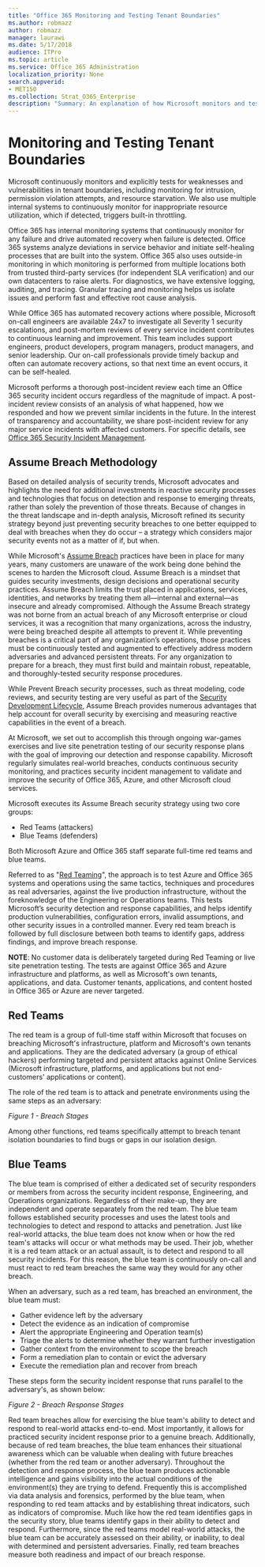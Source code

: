 ```yaml
---
title: "Office 365 Monitoring and Testing Tenant Boundaries"
ms.author: robmazz
author: robmazz
manager: laurawi
ms.date: 5/17/2018
audience: ITPro
ms.topic: article
ms.service: Office 365 Administration
localization_priority: None
search.appverid:
- MET150
ms.collection: Strat_O365_Enterprise
description: "Summary: An explanation of how Microsoft monitors and tests tenant boundaries for Office 365."
---
```


# Monitoring and Testing Tenant Boundaries
Microsoft continuously monitors and explicitly tests for weaknesses and vulnerabilities in tenant boundaries, including monitoring for intrusion, permission violation attempts, and resource starvation. We also use multiple internal systems to continuously monitor for inappropriate resource utilization, which if detected, triggers built-in throttling.

Office 365 has internal monitoring systems that continuously monitor for any failure and drive automated recovery when failure is detected. Office 365 systems analyze deviations in service behavior and initiate self-healing processes that are built into the system. Office 365 also uses outside-in monitoring in which monitoring is performed from multiple locations both from trusted third-party services (for independent SLA verification) and our own datacenters to raise alerts. For diagnostics, we have extensive logging, auditing, and tracing. Granular tracing and monitoring helps us isolate issues and perform fast and effective root cause analysis.

While Office 365 has automated recovery actions where possible, Microsoft on-call engineers are available 24x7 to investigate all Severity 1 security escalations, and post-mortem reviews of every service incident contributes to continuous learning and improvement. This team includes support engineers, product developers, program managers, product managers, and senior leadership. Our on-call professionals provide timely backup and often can automate recovery actions, so that next time an event occurs, it can be self-healed.

Microsoft performs a thorough post-incident review each time an Office 365 security incident occurs regardless of the magnitude of impact. A post-incident review consists of an analysis of what happened, how we responded and how we prevent similar incidents in the future. In the interest of transparency and accountability, we share post-incident review for any major service incidents with affected customers. For specific details, see [Office 365 Security Incident Management](http://aka.ms/Office365SIM).

## Assume Breach Methodology
Based on detailed analysis of security trends, Microsoft advocates and highlights the need for additional investments in reactive security processes and technologies that focus on detection and response to emerging threats, rather than solely the prevention of those threats. Because of changes in the threat landscape and in-depth analysis, Microsoft refined its security strategy beyond just preventing security breaches to one better equipped to deal with breaches when they do occur – a strategy which considers major security events not as a matter of if, but when.

While Microsoft's [Assume Breach](https://www.microsoft.com/en-us/TrustCenter/Security/default.aspx) practices have been in place for many years, many customers are unaware of the work being done behind the scenes to harden the Microsoft cloud. Assume Breach is a mindset that guides security investments, design decisions and operational security practices. Assume Breach limits the trust placed in applications, services, identities, and networks by treating them all—internal and external—as insecure and already compromised. Although the Assume Breach strategy was not borne from an actual breach of any Microsoft enterprise or cloud services, it was a recognition that many organizations, across the industry, were being breached despite all attempts to prevent it. While preventing breaches is a critical part of any organization’s operations, those practices must be continuously tested and augmented to effectively address modern adversaries and advanced persistent threats. For any organization to prepare for a breach, they must first build and maintain robust, repeatable, and thoroughly-tested security response procedures.

While Prevent Breach security processes, such as threat modeling, code reviews, and security testing are very useful as part of the [Security Development Lifecycle](http://www.microsoft.com/security/sdl/default.aspx), Assume Breach provides numerous advantages that help account for overall security by exercising and measuring reactive capabilities in the event of a breach.

At Microsoft, we set out to accomplish this through ongoing war-games exercises and live site penetration testing of our security response plans with the goal of improving our detection and response capability. Microsoft regularly simulates real-world breaches, conducts continuous security monitoring, and practices security incident management to validate and improve the security of Office 365, Azure, and other Microsoft cloud services.

Microsoft executes its Assume Breach security strategy using two core groups:
- Red Teams (attackers)
- Blue Teams (defenders)

Both Microsoft Azure and Office 365 staff separate full-time red teams and blue teams.

Referred to as "[Red Teaming](http://go.microsoft.com/fwlink/?linkid=518599)", the approach is to test Azure and Office 365 systems and operations using the same tactics, techniques and procedures as real adversaries, against the live production infrastructure, without the foreknowledge of the Engineering or Operations teams. This tests Microsoft’s security detection and response capabilities, and helps identify production vulnerabilities, configuration errors, invalid assumptions, and other security issues in a controlled manner. Every red team breach is followed by full disclosure between both teams to identify gaps, address findings, and improve breach response.

**NOTE**: No customer data is deliberately targeted during Red Teaming or live site penetration testing. The tests are against Office 365 and Azure infrastructure and platforms, as well as Microsoft's own tenants, applications, and data. Customer tenants, applications, and content hosted in Office 365 or Azure are never targeted.

## Red Teams
The red team is a group of full-time staff within Microsoft that focuses on breaching Microsoft's infrastructure, platform and Microsoft's own tenants and applications. They are the dedicated adversary (a group of ethical hackers) performing targeted and persistent attacks against Online Services (Microsoft infrastructure, platforms, and applications but not end-customers' applications or content).

The role of the red team is to attack and penetrate environments using the same steps as an adversary:
 
*Figure 1 - Breach Stages*

Among other functions, red teams specifically attempt to breach tenant isolation boundaries to find bugs or gaps in our isolation design.

## Blue Teams
The blue team is comprised of either a dedicated set of security responders or members from across the security incident response, Engineering, and Operations organizations. Regardless of their make-up, they are independent and operate separately from the red team. The blue team follows established security processes and uses the latest tools and technologies to detect and respond to attacks and penetration. Just like real-world attacks, the blue team does not know when or how the red team's attacks will occur or what methods may be used. Their job, whether it is a red team attack or an actual assault, is to detect and respond to all security incidents. For this reason, the blue team is continuously on-call and must react to red team breaches the same way they would for any other breach.

When an adversary, such as a red team, has breached an environment, the blue team must:
- Gather evidence left by the adversary
- Detect the evidence as an indication of compromise
- Alert the appropriate Engineering and Operation team(s)
- Triage the alerts to determine whether they warrant further investigation
- Gather context from the environment to scope the breach
- Form a remediation plan to contain or evict the adversary
- Execute the remediation plan and recover from breach

These steps form the security incident response that runs parallel to the adversary's, as shown below:
 
*Figure 2 - Breach Response Stages*

Red team breaches allow for exercising the blue team's ability to detect and respond to real-world attacks end-to-end. Most importantly, it allows for practiced security incident response prior to a genuine breach. Additionally, because of red team breaches, the blue team enhances their situational awareness which can be valuable when dealing with future breaches (whether from the red team or another adversary). Throughout the detection and response process, the blue team produces actionable intelligence and gains visibility into the actual conditions of the environment(s) they are trying to defend. Frequently this is accomplished via data analysis and forensics, performed by the blue team, when responding to red team attacks and by establishing threat indicators, such as indicators of compromise. Much like how the red team identifies gaps in the security story, blue teams identify gaps in their ability to detect and respond. Furthermore, since the red teams model real-world attacks, the blue team can be accurately assessed on their ability, or inability, to deal with determined and persistent adversaries. Finally, red team breaches measure both readiness and impact of our breach response.
